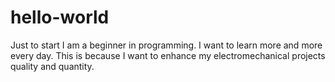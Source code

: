 # hello-world
Just to start
I am a beginner in programming. I want to learn more and more every day. This is 
because I want to enhance my electromechanical projects quality and quantity.
